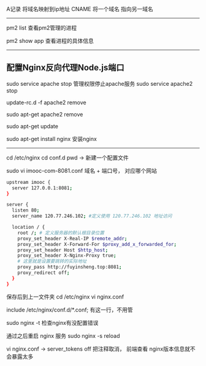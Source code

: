 A记录 将域名映射到ip地址
CNAME 将一个域名 指向另一域名

---

pm2 list 查看pm2管理的进程

pm2 show app 查看进程的具体信息

---

## 配置Nginx反向代理Node.js端口


sudo service apache stop  管理权限停止apache服务
sudo service apache2 stop  

update-rc.d -f apache2 remove

sudo apt-get apache2 remove

sudo apt-get update

sudo apt-get install nginx 安装nginx

---

cd /etc/nginx
cd conf.d  pwd -> 新建一个配置文件

sudo vi imooc-com-8081.conf  域名 + 端口号， 对应哪个网站

```bash
upstream imooc {
  server 127.0.0.1:8081;
}

server {
  listen 80;
  server_name 120.77.246.102; #定义使用 120.77.246.102 地址访问

  location / {
    root /; # 定义服务器的默认根目录位置
    proxy_set_header X-Real-IP $remote_addr;
    proxy_set_header X-Forward-For $proxy_add_x_forwarded_for;
    proxy_set_header Host $http_host;
    proxy_set_header X-Nginx-Proxy true;
    # 这里就是设置要跳转的实际地址
    proxy_pass http://fuyinsheng.top:8081;
    proxy_redirect off;
  }
}
```

保存后到上一文件夹 cd /etc/nginx   vi nginx.conf

include /etc/nginx/conf.d/*.conf; 有这一行，不用管

sudo nginx -t 检查nginx有没配置错误

通过之后重启 nginx 服务  sudo nginx -s reload

vi nginx.conf  -> server_tokens off 把注释取消， 前端查看 nginx版本信息就不会暴露太多